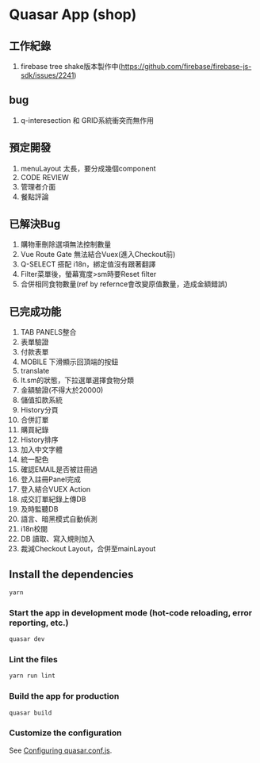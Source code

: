 # Quasar App (shop)

## 工作紀錄
1. firebase tree shake版本製作中(https://github.com/firebase/firebase-js-sdk/issues/2241)

## bug
1. q-interesection 和 GRID系統衝突而無作用

## 預定開發
1. menuLayout 太長，要分成幾個component
2. CODE REVIEW
3. 管理者介面
4. 餐點評論

## 已解決Bug
1. 購物車刪除選項無法控制數量
2. Vue Route Gate 無法結合Vuex(進入Checkout前)
3. Q-SELECT 搭配 i18n，綁定值沒有跟著翻譯
4. Filter菜單後，螢幕寬度>sm時要Reset filter
5. 合併相同食物數量(ref by refernce會改變原值數量，造成金額錯誤)

## 已完成功能
1.  TAB PANELS整合
2.  表單驗證
3.  付款表單
4.  MOBILE 下滑顯示回頂端的按鈕
5.  translate
6.  lt.sm的狀態，下拉選單選擇食物分類
7.  金額驗證(不得大於20000)
8.  儲值扣款系統
9.  History分頁
10. 合併訂單
11. 購買紀錄
12. History排序
13. 加入中文字體
14. 統一配色
15. 確認EMAIL是否被註冊過
16. 登入註冊Panel完成
17. 登入結合VUEX Action
18. 成交訂單紀錄上傳DB
19. 及時監聽DB
20. 語言、暗黑模式自動偵測
21. i18n校閱
22. DB 讀取、寫入規則加入
23. 裁減Checkout Layout，合併至mainLayout

## Install the dependencies
```bash
yarn
```

### Start the app in development mode (hot-code reloading, error reporting, etc.)
```bash
quasar dev
```

### Lint the files
```bash
yarn run lint
```

### Build the app for production
```bash
quasar build
```

### Customize the configuration
See [Configuring quasar.conf.js](https://quasar.dev/quasar-cli/quasar-conf-js).
